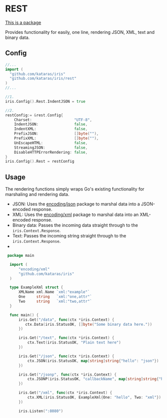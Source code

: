 # REST

[This is a package](https://github.com/kataras/iris/tree/master/rest)

Provides functionality for easily, one line, rendering JSON, XML, text and binary data.

## Config

```go
//...
import (
  "github.com/kataras/iris"
  "github.com/kataras/iris/rest"
)
//...

//1.
iris.Config().Rest.IndentJSON = true

//2.
restConfig:= &rest.Config{
	Charset:                   "UTF-8",
	IndentJSON:                false,
	IndentXML:                 false,
	PrefixJSON:                []byte(""),
	PrefixXML:                 []byte(""),
	UnEscapeHTML:              false,
	StreamingJSON:             false,
	DisableHTTPErrorRendering: false,
}
iris.Config().Rest = restConfig


```
## Usage
The rendering functions simply wraps Go's existing functionality for marshaling and rendering data.

- JSON: Uses the [encoding/json](http://golang.org/pkg/encoding/json/) package to marshal data into a JSON-encoded response.
- XML: Uses the [encoding/xml](http://golang.org/pkg/encoding/xml/) package to marshal data into an XML-encoded response.
- Binary data: Passes the incoming data straight through to the `iris.Context.Response`.
- Text: Passes the incoming string straight through to the ``iris.Context.Response``.
- 
~~~ go
 package main

  import (
      "encoding/xml"
      "github.com/kataras/iris"
  )

  type ExampleXml struct {
      XMLName xml.Name `xml:"example"`
      One     string   `xml:"one,attr"`
      Two     string   `xml:"two,attr"`
  }

  func main() {
      iris.Get("/data", func(ctx *iris.Context) {
         ctx.Data(iris.StatusOK, []byte("Some binary data here."))
      })

      iris.Get("/text", func(ctx *iris.Context) {
          ctx.Text(iris.StatusOK, "Plain text here")
      })

      iris.Get("/json", func(ctx *iris.Context) {
          ctx.JSON(iris.StatusOK, map[string]string{"hello": "json"})
      })

      iris.Get("/jsonp", func(ctx *iris.Context) {
          ctx.JSONP(iris.StatusOK, "callbackName", map[string]string{"hello": "jsonp"})
      })

      iris.Get("/xml", func(ctx *iris.Context) {
          ctx.XML(iris.StatusOK, ExampleXml{One: "hello", Two: "xml"})
      })

      iris.Listen(":8080")
~~~